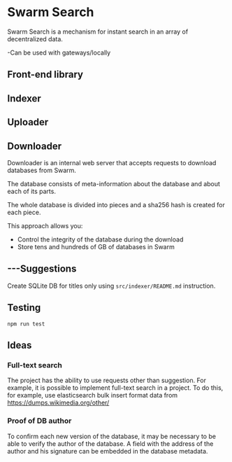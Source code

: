 # Swarm Search

Swarm Search is a mechanism for instant search in an array of decentralized data.

-Can be used with gateways/locally

## Front-end library

## Indexer

## Uploader

## Downloader

Downloader is an internal web server that accepts requests to download databases from Swarm. 

The database consists of meta-information about the database and about each of its parts. 

The whole database is divided into pieces and a sha256 hash is created for each piece. 

This approach allows you:
* Control the integrity of the database during the download
* Store tens and hundreds of GB of databases in Swarm

## ---Suggestions

Create SQLite DB for titles only using `src/indexer/README.md` instruction.

## Testing

```
npm run test
```

## Ideas

### Full-text search

The project has the ability to use requests other than suggestion. For example, it is possible to implement full-text search in a project. To do this, for example, use elasticsearch bulk insert format data from https://dumps.wikimedia.org/other/

### Proof of DB author

To confirm each new version of the database, it may be necessary to be able to verify the author of the database. A field with the address of the author and his signature can be embedded in the database metadata.
